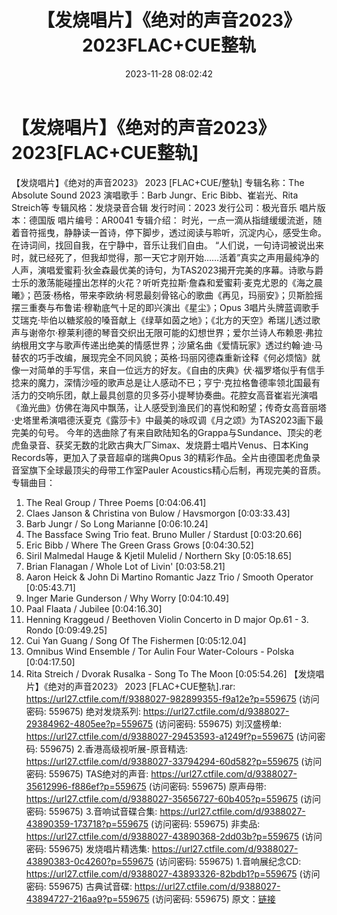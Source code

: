 ﻿---
title: 【发烧唱片】《绝对的声音2023》2023FLAC+CUE整轨
date: 2023-11-28 08:02:42
categories: 试音碟、非卖品、发烧碟
tags: 外语音乐
---
# 【发烧唱片】《绝对的声音2023》2023[FLAC+CUE整轨]

【发烧唱片】《绝对的声音2023》 2023 [FLAC+CUE/整轨]
专辑名称：The Absolute Sound 2023
演唱歌手：Barb Jungr、Eric Bibb、崔岩光、Rita Streich等
专辑风格：发烧录音合辑
发行时间：2023
发行公司：极光音乐
唱片版本：德国版
唱片编号：AR0041
专辑介绍：
时光，一点一滴从指缝缓缓流逝，随着音符摇曳，静静读一首诗，停下脚步，透过阅读与聆听，沉淀内心，感受生命。在诗词间，找回自我，在宁静中，音乐让我们自由。
“人们说，一句诗词被说出来时，就已经死了，但我却觉得，那一天它才刚开始……活着”真实之声用最纯净的人声，演唱爱蜜莉·狄金森最优美的诗句，为TAS2023揭开完美的序幕。诗歌与爵士乐的激荡能碰撞出怎样的火花？听听克拉斯·詹森和爱蜜莉·麦克尤恩的《海之晨曦》；芭菠·杨格，带来李欧纳·柯恩最刻骨铭心的歌曲《再见，玛丽安》；贝斯脸摇摆三重奏与布鲁诺·穆勒底气十足的即兴演出《星尘》；Opus
3唱片头牌蓝调歌手艾瑞克·毕伯以糖浆般的嗓音献上《绿草如茵之地》；《北方的天空》希瑞儿透过歌声与谢帝尔·穆莱利德的琴音交织出无限可能的幻想世界；爱尔兰诗人布赖恩·弗拉纳根用文字与歌声传递出绝美的情感世界；沙黛名曲《爱情玩家》透过约翰·迪·马替农的巧手改编，展现完全不同风貌；英格·玛丽冈德森重新诠释《何必烦恼》就像一对简单的手写信，来自一位远方的好友。《自由的庆典》伏·福罗塔似乎有信手捻来的魔力，深情沙哑的歌声总是让人感动不已；亨宁·克拉格鲁德率领北国最有活力的交响乐团，献上最具创意的贝多芬小提琴协奏曲。花腔女高音崔岩光演唱《渔光曲》仿佛在海风中飘荡，让人感受到渔民们的喜悦和盼望；传奇女高音丽塔·史塔里希演唱德沃夏克《露莎卡》中最美的咏叹调《月之颂》为TAS2023画下最完美的句号。
今年的选曲除了有来自欧陆知名的Grappa与Sundance、顶尖的老虎鱼录音、获奖无数的北欧古典大厂Simax、发烧爵士唱片Venus、日本King
Records等，更加入了录音超卓的瑞典Opus 3的精彩作品。全片由德国老虎鱼录音室旗下全球最顶尖的母带工作室Pauler
Acoustics精心后制，再现完美的音质。
专辑曲目：
01. The Real Group / Three Poems [0:04:06.41]
02. Claes Janson & Christina von Bulow / Havsmorgon
[0:03:33.43]
03. Barb Jungr / So Long Marianne [0:06:10.24]
04. The Bassface Swing Trio feat. Bruno Muller / Stardust
[0:03:20.66]
05. Eric Bibb / Where The Green Grass Grows [0:04:30.52]
06. Siril Malmedal Hauge & Kjetil Mulelid / Northern Sky
[0:05:18.65]
07. Brian Flanagan / Whole Lot of Livin' [0:03:58.21]
08. Aaron Heick & John Di Martino Romantic Jazz Trio /
Smooth Operator [0:05:43.71]
09. Inger Marie Gunderson / Why Worry [0:04:10.49]
10. Paal Flaata / Jubilee [0:04:16.30]
11. Henning Kraggeud / Beethoven Violin Concerto in D major
Op.61 - 3. Rondo [0:09:49.25]
12. Cui Yan Guang / Song Of The Fishermen [0:05:12.04]
13. Omnibus Wind Ensemble / Tor Aulin Four Water-Colours -
Polska [0:04:17.50]
14. Rita Streich / Dvorak Rusalka - Song To The Moon
[0:05:54.26]
【发烧唱片】《绝对的声音2023》 2023 [FLAC+CUE整轨].rar: https://url27.ctfile.com/f/9388027-982899355-f9a12e?p=559675
(访问密码: 559675)
绝对发烧系列: https://url27.ctfile.com/d/9388027-29384962-4805ee?p=559675
(访问密码: 559675)
刘汉盛榜单: https://url27.ctfile.com/d/9388027-29453593-a1249f?p=559675
(访问密码: 559675)
2.香港高级视听展-原音精选: https://url27.ctfile.com/d/9388027-33794294-60d582?p=559675
(访问密码: 559675)
TAS绝对的声音: https://url27.ctfile.com/d/9388027-35612996-f886ef?p=559675
(访问密码: 559675)
原声母带: https://url27.ctfile.com/d/9388027-35656727-60b405?p=559675
(访问密码: 559675)
3.音响试音碟合集: https://url27.ctfile.com/d/9388027-43890359-173718?p=559675
(访问密码: 559675)
非卖品: https://url27.ctfile.com/d/9388027-43890368-2dd03b?p=559675
(访问密码: 559675)
发烧唱片精选集: https://url27.ctfile.com/d/9388027-43890383-0c4260?p=559675
(访问密码: 559675)
1.音响展纪念CD: https://url27.ctfile.com/d/9388027-43893326-82bdb1?p=559675
(访问密码: 559675)
古典试音碟: https://url27.ctfile.com/d/9388027-43894727-216aa9?p=559675
(访问密码: 559675)
原文：[链接](https://blog.sina.com.cn/s/blog_1647c7e76010313v0.html)